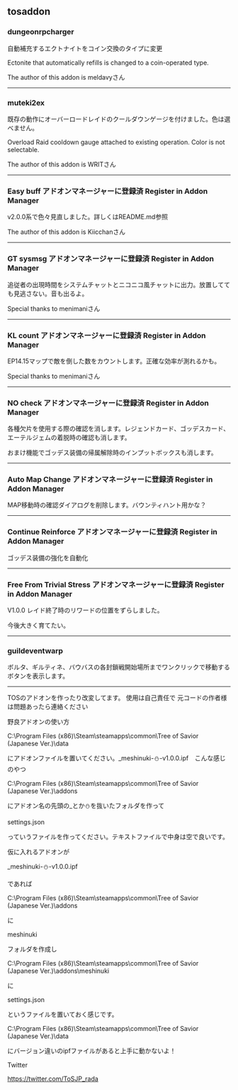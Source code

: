 ## tosaddon

### dungeonrpcharger

自動補充するエクトナイトをコイン交換のタイプに変更

Ectonite that automatically refills is changed to a coin-operated type.

The author of this addon is meldavyさん

----

### muteki2ex

既存の動作にオーバーロードレイドのクールダウンゲージを付けました。色は選べません。

Overload Raid cooldown gauge attached to existing operation. Color is not selectable.

The author of this addon is WRITさん

----

### Easy buff アドオンマネージャーに登録済 Register in Addon Manager

v2.0.0系で色々見直しました。詳しくはREADME.md参照

The author of this addon is Kiicchanさん

----

### GT sysmsg アドオンマネージャーに登録済 Register in Addon Manager

追従者の出現時間をシステムチャットとニコニコ風チャットに出力。放置してても見逃さない。音も出るよ。

Special thanks to menimaniさん

----

### KL count アドオンマネージャーに登録済 Register in Addon Manager

EP14.15マップで敵を倒した数をカウントします。正確な効率が測れるかも。

Special thanks to menimaniさん

----

### NO check アドオンマネージャーに登録済 Register in Addon Manager

各種欠片を使用する際の確認を消します。レジェンドカード、ゴッデスカード、エーテルジェムの着脱時の確認も消します。

おまけ機能でゴッデス装備の帰属解除時のインプットボックスも消します。

----

### Auto Map Change アドオンマネージャーに登録済 Register in Addon Manager

MAP移動時の確認ダイアログを削除します。バウンティハント用かな？

----

### Continue Reinforce アドオンマネージャーに登録済 Register in Addon Manager

ゴッデス装備の強化を自動化

----

### Free From Trivial Stress アドオンマネージャーに登録済 Register in Addon Manager

V1.0.0 レイド終了時のリワードの位置をずらしました。

今後大きく育てたい。

----

### guildeventwarp

ボルタ、ギルティネ、バウバスの各封鎖戦開始場所までワンクリックで移動するボタンを表示します。

----

TOSのアドオンを作ったり改変してます。
使用は自己責任で
元コードの作者様は問題あったら連絡ください

野良アドオンの使い方

C:\Program Files (x86)\Steam\steamapps\common\Tree of Savior (Japanese Ver.)\data

にアドオンファイルを置いてください。_meshinuki-⛄-v1.0.0.ipf　こんな感じのやつ

C:\Program Files (x86)\Steam\steamapps\common\Tree of Savior (Japanese Ver.)\addons

にアドオン名の先頭の_とか⛄を抜いたフォルダを作って

settings.json

っていうファイルを作ってください。テキストファイルで中身は空で良いです。

仮に入れるアドオンが

_meshinuki-⛄-v1.0.0.ipf

であれば

C:\Program Files (x86)\Steam\steamapps\common\Tree of Savior (Japanese Ver.)\addons

に

meshinuki

フォルダを作成し

C:\Program Files (x86)\Steam\steamapps\common\Tree of Savior (Japanese Ver.)\addons\meshinuki

に

settings.json

というファイルを置いておく感じです。

C:\Program Files (x86)\Steam\steamapps\common\Tree of Savior (Japanese Ver.)\data

にバージョン違いのipfファイルがあると上手に動かないよ！

Twitter

https://twitter.com/ToSJP_rada
